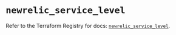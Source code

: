 # `newrelic_service_level`

Refer to the Terraform Registry for docs: [`newrelic_service_level`](https://registry.terraform.io/providers/newrelic/newrelic/3.32.0/docs/resources/service_level).
